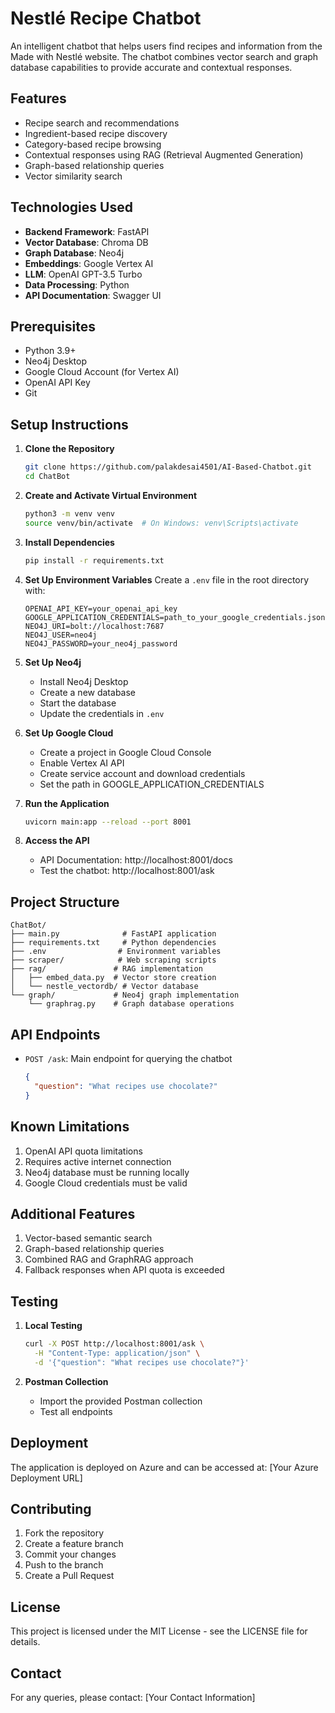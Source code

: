 # Nestlé Recipe Chatbot

An intelligent chatbot that helps users find recipes and information from the Made with Nestlé website. The chatbot combines vector search and graph database capabilities to provide accurate and contextual responses.

## Features

- Recipe search and recommendations
- Ingredient-based recipe discovery
- Category-based recipe browsing
- Contextual responses using RAG (Retrieval Augmented Generation)
- Graph-based relationship queries
- Vector similarity search

## Technologies Used

- **Backend Framework**: FastAPI
- **Vector Database**: Chroma DB
- **Graph Database**: Neo4j
- **Embeddings**: Google Vertex AI
- **LLM**: OpenAI GPT-3.5 Turbo
- **Data Processing**: Python
- **API Documentation**: Swagger UI

## Prerequisites

- Python 3.9+
- Neo4j Desktop
- Google Cloud Account (for Vertex AI)
- OpenAI API Key
- Git

## Setup Instructions

1. **Clone the Repository**
   ```bash
   git clone https://github.com/palakdesai4501/AI-Based-Chatbot.git
   cd ChatBot
   ```

2. **Create and Activate Virtual Environment**
   ```bash
   python3 -m venv venv
   source venv/bin/activate  # On Windows: venv\Scripts\activate
   ```

3. **Install Dependencies**
   ```bash
   pip install -r requirements.txt
   ```

4. **Set Up Environment Variables**
   Create a `.env` file in the root directory with:
   ```
   OPENAI_API_KEY=your_openai_api_key
   GOOGLE_APPLICATION_CREDENTIALS=path_to_your_google_credentials.json
   NEO4J_URI=bolt://localhost:7687
   NEO4J_USER=neo4j
   NEO4J_PASSWORD=your_neo4j_password
   ```

5. **Set Up Neo4j**
   - Install Neo4j Desktop
   - Create a new database
   - Start the database
   - Update the credentials in `.env`

6. **Set Up Google Cloud**
   - Create a project in Google Cloud Console
   - Enable Vertex AI API
   - Create service account and download credentials
   - Set the path in GOOGLE_APPLICATION_CREDENTIALS

7. **Run the Application**
   ```bash
   uvicorn main:app --reload --port 8001
   ```

8. **Access the API**
   - API Documentation: http://localhost:8001/docs
   - Test the chatbot: http://localhost:8001/ask

## Project Structure

```
ChatBot/
├── main.py              # FastAPI application
├── requirements.txt     # Python dependencies
├── .env                # Environment variables
├── scraper/            # Web scraping scripts
├── rag/               # RAG implementation
│   ├── embed_data.py  # Vector store creation
│   └── nestle_vectordb/ # Vector database
└── graph/             # Neo4j graph implementation
    └── graphrag.py    # Graph database operations
```

## API Endpoints

- `POST /ask`: Main endpoint for querying the chatbot
  ```json
  {
    "question": "What recipes use chocolate?"
  }
  ```

## Known Limitations

1. OpenAI API quota limitations
2. Requires active internet connection
3. Neo4j database must be running locally
4. Google Cloud credentials must be valid

## Additional Features

1. Vector-based semantic search
2. Graph-based relationship queries
3. Combined RAG and GraphRAG approach
4. Fallback responses when API quota is exceeded

## Testing

1. **Local Testing**
   ```bash
   curl -X POST http://localhost:8001/ask \
     -H "Content-Type: application/json" \
     -d '{"question": "What recipes use chocolate?"}'
   ```

2. **Postman Collection**
   - Import the provided Postman collection
   - Test all endpoints

## Deployment

The application is deployed on Azure and can be accessed at: [Your Azure Deployment URL]

## Contributing

1. Fork the repository
2. Create a feature branch
3. Commit your changes
4. Push to the branch
5. Create a Pull Request

## License

This project is licensed under the MIT License - see the LICENSE file for details.

## Contact

For any queries, please contact: [Your Contact Information]
